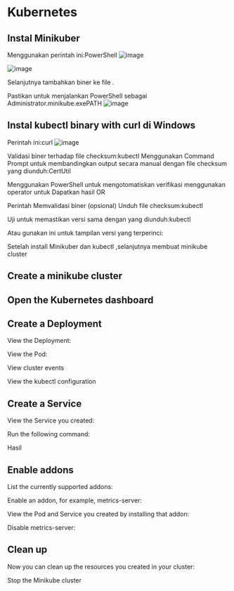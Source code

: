 # Kubernetes
## Instal Minikuber

Menggunakan perintah ini:PowerShell
![image](https://github.com/isnizuliani/tekn-cloud-computing/assets/127279123/fe639e2c-c199-464d-b4d5-f6836c01880d)

![image](https://github.com/isnizuliani/tekn-cloud-computing/assets/127279123/19e09fc4-8a6b-4a04-8251-4fff09d2ba02)

Selanjutnya tambahkan biner ke file .

Pastikan untuk menjalankan PowerShell sebagai Administrator.minikube.exePATH
![image](https://github.com/isnizuliani/tekn-cloud-computing/assets/127279123/982a4bfd-f4da-4d37-a8c4-c58f3b70b443)


## Instal kubectl binary with curl di Windows

Perintah ini:curl
![image](https://github.com/isnizuliani/tekn-cloud-computing/assets/127279123/f62aeecc-2a82-472a-a2af-bdffc8cf4eb8)


Validasi biner terhadap file checksum:kubectl
Menggunakan Command Prompt untuk membandingkan output secara manual dengan file checksum yang diunduh:CertUtil


Menggunakan PowerShell untuk mengotomatiskan verifikasi menggunakan operator untuk Dapatkan hasil OR


Perintah Memvalidasi biner (opsional)
Unduh file checksum:kubectl


Uji untuk memastikan versi sama dengan yang diunduh:kubectl



Atau gunakan ini untuk tampilan versi yang terperinci:



Setelah install Minikuber dan kubectl ,selanjutnya membuat minikube cluster

## Create a minikube cluster



## Open the Kubernetes dashboard


## Create a Deployment

View the Deployment:



View the Pod:



View cluster events



View the kubectl configuration


## Create a Service

View the Service you created:

Run the following command:

Hasil 


## Enable addons

List the currently supported addons:

Enable an addon, for example, metrics-server:


View the Pod and Service you created by installing that addon:


Disable metrics-server:


## Clean up

Now you can clean up the resources you created in your cluster:


Stop the Minikube cluster










